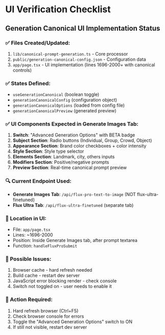 # UI Verification Checklist

## Generation Canonical UI Implementation Status

### ✅ Files Created/Updated:
1. `lib/canonical-prompt-generation.ts` - Core processor
2. `public/generation-canonical-config.json` - Configuration data  
3. `app/page.tsx` - UI implementation (lines 1696-2000+ with canonical controls)

### ✅ States Defined:
- `useGenerationCanonical` (boolean toggle)
- `generationCanonicalConfig` (configuration object)
- `generationCanonicalOptions` (loaded from config file)
- `generationCanonicalPreview` (generated preview)

### ✅ UI Components Expected in Generate Images Tab:
1. **Switch**: "Advanced Generation Options" with BETA badge
2. **Subject Section**: Radio buttons (Individual, Group, Crowd, Object)
3. **Appearance Section**: Brand color checkboxes + color intensity
4. **Style Section**: Style type selector
5. **Elements Section**: Landmark, city, others inputs
6. **Modifiers Section**: Positive/negative prompts
7. **Preview Section**: Real-time canonical prompt preview

### 🔍 Current Endpoint Used:
- **Generate Images Tab**: `/api/flux-pro-text-to-image` (NOT flux-ultra-finetuned)
- **Flux Ultra Tab**: `/api/flux-ultra-finetuned` (separate tab)

### 🎯 Location in UI:
- File: `app/page.tsx`
- Lines: ~1696-2000
- Position: Inside Generate Images tab, after prompt textarea
- Function: `handleFluxProSubmit` 

### 🔧 Possible Issues:
1. Browser cache - hard refresh needed
2. Build cache - restart dev server
3. JavaScript error blocking render - check console
4. Switch not toggled on - user needs to enable it

### 🚨 Action Required:
1. Hard refresh browser (Ctrl+F5)
2. Check browser console for errors
3. Toggle the "Advanced Generation Options" switch to ON
4. If still not visible, restart dev server
